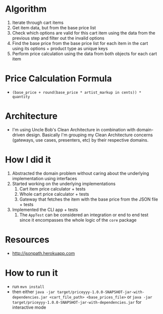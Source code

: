 # Algorithm
1. Iterate through cart items
1. Get item data, but from the base price list
1. Check which options are valid for this cart item using the data from the previous step and filter out the invalid options
1. Find the base price from the base price list for each item in the cart using its options + product type as unique keys
1. Perform price calculation using the data from both objects for each cart item

# Price Calculation Formula
- `(base_price + round(base_price * artist_markup in cents)) * quantity`

# Architecture
- I'm using Uncle Bob's Clean Architecture in combination with domain-driven design. Basically I'm grouping my Clean
Architecture concerns (gateways, use cases, presenters, etc) by their respective domains.

# How I did it
1. Abstracted the domain problem without caring about the underlying implementation using interfaces
1. Started working on the underlying implementations
   1. Cart item price calculator + tests
   1. Whole cart price calculator + tests
   1. Gateway that fetches the item with the base price from the JSON file + tests
1. Implemented the CLI app + tests
   1. The `AppTest` can be considered an integration or end to end test since it encompasses the whole logic of the `core` package

# Resources
- http://jsonpath.herokuapp.com

# How to run it
- run `mvn install`
- then either `java -jar target/priceyyy-1.0.0-SNAPSHOT-jar-with-dependencies.jar <cart_file_path> <base_prices_file>` or
`java -jar target/priceyyy-1.0.0-SNAPSHOT-jar-with-dependencies.jar` for interactive mode

